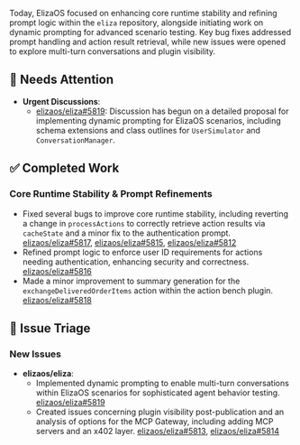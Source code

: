 Today, ElizaOS focused on enhancing core runtime stability and refining prompt logic within the `eliza` repository, alongside initiating work on dynamic prompting for advanced scenario testing. Key bug fixes addressed prompt handling and action result retrieval, while new issues were opened to explore multi-turn conversations and plugin visibility.

## 🚨 Needs Attention
- **Urgent Discussions**:
    - [elizaos/eliza#5819](https://github.com/elizaos/eliza/issues/5819): Discussion has begun on a detailed proposal for implementing dynamic prompting for ElizaOS scenarios, including schema extensions and class outlines for `UserSimulator` and `ConversationManager`.

## ✅ Completed Work
### Core Runtime Stability & Prompt Refinements
- Fixed several bugs to improve core runtime stability, including reverting a change in `processActions` to correctly retrieve action results via `cacheState` and a minor fix to the authentication prompt. [elizaos/eliza#5817](https://github.com/elizaos/eliza/pull/5817), [elizaos/eliza#5815](https://github.com/elizaos/eliza/pull/5815), [elizaos/eliza#5812](https://github.com/elizaos/eliza/pull/5812)
- Refined prompt logic to enforce user ID requirements for actions needing authentication, enhancing security and correctness. [elizaos/eliza#5816](https://github.com/elizaos/eliza/pull/5816)
- Made a minor improvement to summary generation for the `exchangeDeliveredOrderItems` action within the action bench plugin. [elizaos/eliza#5818](https://github.com/elizaos/eliza/pull/5818)

## 🐞 Issue Triage
### New Issues
- **elizaos/eliza**:
    - Implemented dynamic prompting to enable multi-turn conversations within ElizaOS scenarios for sophisticated agent behavior testing. [elizaos/eliza#5819](https://github.com/elizaos/eliza/issues/5819)
    - Created issues concerning plugin visibility post-publication and an analysis of options for the MCP Gateway, including adding MCP servers and an x402 layer. [elizaos/eliza#5813](https://github.com/elizaos/eliza/issues/5813), [elizaos/eliza#5814](https://github.com/elizaos/eliza/issues/5814)